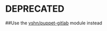 

# DEPRECATED

##Use the [vshn/puppet-gitlab](https://github.com/vshn/puppet-gitlab) module instead